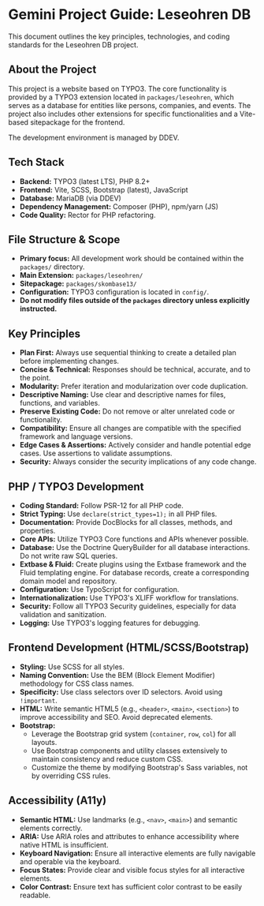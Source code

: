# Gemini Project Guide: Leseohren DB

This document outlines the key principles, technologies, and coding standards for the Leseohren DB project.

## About the Project

This project is a website based on TYPO3. The core functionality is provided by a TYPO3 extension located in `packages/leseohren`, which serves as a database for entities like persons, companies, and events. The project also includes other extensions for specific functionalities and a Vite-based sitepackage for the frontend.

The development environment is managed by DDEV.

## Tech Stack

-   **Backend:** TYPO3 (latest LTS), PHP 8.2+
-   **Frontend:** Vite, SCSS, Bootstrap (latest), JavaScript
-   **Database:** MariaDB (via DDEV)
-   **Dependency Management:** Composer (PHP), npm/yarn (JS)
-   **Code Quality:** Rector for PHP refactoring.

## File Structure & Scope

-   **Primary focus:** All development work should be contained within the `packages/` directory.
-   **Main Extension:** `packages/leseohren/`
-   **Sitepackage:** `packages/skombase13/`
-   **Configuration:** TYPO3 configuration is located in `config/`.
-   **Do not modify files outside of the `packages` directory unless explicitly instructed.**

## Key Principles

-   **Plan First:** Always use sequential thinking to create a detailed plan before implementing changes.
-   **Concise & Technical:** Responses should be technical, accurate, and to the point.
-   **Modularity:** Prefer iteration and modularization over code duplication.
-   **Descriptive Naming:** Use clear and descriptive names for files, functions, and variables.
-   **Preserve Existing Code:** Do not remove or alter unrelated code or functionality.
-   **Compatibility:** Ensure all changes are compatible with the specified framework and language versions.
-   **Edge Cases & Assertions:** Actively consider and handle potential edge cases. Use assertions to validate assumptions.
-   **Security:** Always consider the security implications of any code change.

## PHP / TYPO3 Development

-   **Coding Standard:** Follow PSR-12 for all PHP code.
-   **Strict Typing:** Use `declare(strict_types=1);` in all PHP files.
-   **Documentation:** Provide DocBlocks for all classes, methods, and properties.
-   **Core APIs:** Utilize TYPO3 Core functions and APIs whenever possible.
-   **Database:** Use the Doctrine QueryBuilder for all database interactions. Do not write raw SQL queries.
-   **Extbase & Fluid:** Create plugins using the Extbase framework and the Fluid templating engine. For database records, create a corresponding domain model and repository.
-   **Configuration:** Use TypoScript for configuration.
-   **Internationalization:** Use TYPO3's XLIFF workflow for translations.
-   **Security:** Follow all TYPO3 Security guidelines, especially for data validation and sanitization.
-   **Logging:** Use TYPO3's logging features for debugging.

## Frontend Development (HTML/SCSS/Bootstrap)

-   **Styling:** Use SCSS for all styles.
-   **Naming Convention:** Use the BEM (Block Element Modifier) methodology for CSS class names.
-   **Specificity:** Use class selectors over ID selectors. Avoid using `!important`.
-   **HTML:** Write semantic HTML5 (e.g., `<header>`, `<main>`, `<section>`) to improve accessibility and SEO. Avoid deprecated elements.
-   **Bootstrap:**
    -   Leverage the Bootstrap grid system (`container`, `row`, `col`) for all layouts.
    -   Use Bootstrap components and utility classes extensively to maintain consistency and reduce custom CSS.
    -   Customize the theme by modifying Bootstrap's Sass variables, not by overriding CSS rules.

## Accessibility (A11y)

-   **Semantic HTML:** Use landmarks (e.g., `<nav>`, `<main>`) and semantic elements correctly.
-   **ARIA:** Use ARIA roles and attributes to enhance accessibility where native HTML is insufficient.
-   **Keyboard Navigation:** Ensure all interactive elements are fully navigable and operable via the keyboard.
-   **Focus States:** Provide clear and visible focus styles for all interactive elements.
-   **Color Contrast:** Ensure text has sufficient color contrast to be easily readable.

